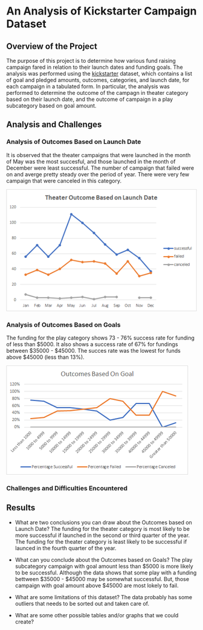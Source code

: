 # An Analysis of Kickstarter Campaign Dataset

## Overview of the Project
The purpose of this project is to determine how various fund raising campaign fared in relation to their launch dates and funding goals. The analysis was performed using the [kickstarter](data-1-1-3-StarterBook.xlxs) dataset, which contains a list of goal and pledged amounts, outcomes, categories, and launch date, for each campaign in a tabulated form. In particular, the analysis was performed to determine the outcome of the campagn in theater category based on their launch date, and the outcome of campaign in a play subcategory based on goal amount.



## Analysis and Challenges
### 

### Analysis of Outcomes Based on Launch Date
It is observed that the theater campaigns that were launched in the month of May was the most succesful, and those launched in the month of December were least successful. The number of campaign that failed were on and averge pretty steady over the period of year. There were very few campaign that were canceled in this category.

![Figure 1](/resources/Theater_Outcomes_vs_Launch.png)

### Analysis of Outcomes Based on Goals
The funding for the play category shows 73 - 76% success rate for funding of less than $5000. It also shows a success rate of 67% for fundings between $35000 - $45000. The succes rate was the lowest for funds above $45000 (less than 13%).

![Figure 2](/resources/Outcomes_vs_Goals.png)
### Challenges and Difficulties Encountered

## Results

- What are two conclusions you can draw about the Outcomes based on Launch Date?
   The funding for the theater category is most likely to be more successful if launched in the second or third quarter of the year.
   The funding for the theater category is least likely to be successful if launced in the fourth quarter of the year.
   
- What can you conclude about the Outcomes based on Goals?
   The play subcategory campaign with goal amount less than $5000 is more likely to be successful. Although the data shows that some play with a funding bettween $35000 - $45000 may be somewhat successful.
   But, those campaign with goal amount above $45000 are most lokely to fail. 


- What are some limitations of this dataset?
   The data probably has some outliers that needs to be sorted out and taken care of.   

- What are some other possible tables and/or graphs that we could create?
